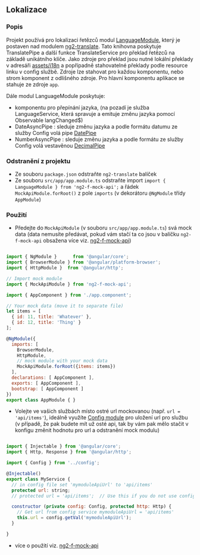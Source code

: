 ## Lokalizace

### Popis

Projekt používá pro lokalizaci řetězců modul [LanguageModule](../src/app/language), který je postaven nad modulem [ng2-translate](https://github.com/ocombe/ng2-translate).
Tato knihovna poskytuje TranslatePipe a další funkce TranslateService pro překlad řetězců na základě unikátního klíče.
Jako zdroje pro překlad jsou nutné lokální překlady v adresáři [assets/i18n](../src/assets/i18n) a popřípadně stahovatelné překlady podle resource linku v config službě.
Zdroje lze stahovat pro každou komponentu, nebo strom komponent z odlišného zdroje. Pro hlavní komponentu aplikace se stahuje ze zdroje `app`.

Dále modul LanguageModule poskytuje:
 - komponentu pro přepínání jazyka, (na pozadí je služba LanguageService, která spravuje a emituje změnu jazyka pomocí Observable langChanged$)
 - DateAsyncPipe : sleduje změnu jazyka a podle formátu datumu ze služby Config volá pipe [DatePipe](https://angular.io/docs/ts/latest/api/common/index/DatePipe-pipe.html)
 - NumberAsyncPipe : sleduje změnu jazyka a podle formátu ze služby Config volá vestavěnou [DecimalPipe](https://angular.io/docs/ts/latest/api/common/index/DecimalPipe-pipe.html)


### Odstranění z projektu

- Ze souboru `package.json` odstraňte `ng2-translate` balíček
- Ze souboru `src/app/app.module.ts` odstraňte import `import { LanguageModule } from 'ng2-f-mock-api';` a řádek `MockApiModule.forRoot()` z pole `imports` (v dekorátoru `@NgModule` třídy `AppModule`)

### Použití

- Předejte do `MockApiModule` (v souboru `src/app/app.module.ts`) svá mock data (data nemusíte předávat, pokud vám stačí ta co jsou v balíčku `ng2-f-mock-api` obsažena více viz. [ng2-f-mock-api](https://github.com/fragaria/ng2-f-mock-api))

```js

import { NgModule }      from '@angular/core';
import { BrowserModule } from '@angular/platform-browser';
import { HttpModule }  from '@angular/http';

// Import mock module
import { MockApiModule } from 'ng2-f-mock-api';

import { AppComponent } from './app.component';

// Your mock data (move it to separate file)
let items = [
  { id: 11, title: 'Whatever' },
  { id: 12, title: 'Thing' }
];

@NgModule({
  imports: [
    BrowserModule,
    HttpModule,
    // mock module with your mock data
    MockApiModule.forRoot({items: items})
  ],
  declarations: [ AppComponent ],
  exports: [ AppComponent ],
  bootstrap: [ AppComponent ]
})
export class AppModule { }

```

- Volejte ve vašich službách místo ostré url mockovanou (např. `url = 'api/items'`), ideálně využíte [Config module](./config.md) pro uložení url pro službu (v případě, že pak budete mít už osté api, tak by vám pak mělo stačit v konfigu změnit hodnotu pro url a odstranění mock modulu)

```js

import { Injectable } from '@angular/core';
import { Http, Response } from '@angular/http';

import { Config } from '../config';

@Injectable()
export class MyService {
  // in config file set 'mymoduleApiUrl' to 'api/items'
  protected url: string;
  // protected url = 'api/items';  // Use this if you do not use config service

  constructor (private config: Config, protected http: Http) {
    // Get url from config service mymoduleApiUrl = 'api/items'
    this.url = config.getVal('mymoduleApiUrl');
  }

}

```

- více o použití viz. [ng2-f-mock-api](https://github.com/fragaria/ng2-f-mock-api)
